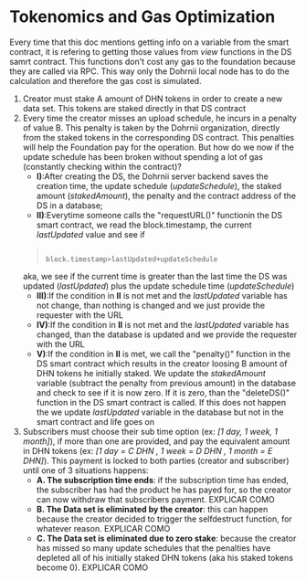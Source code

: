 # Tokenomics and Gas Optimization
Every time that this doc mentions getting info on a variable from the smart contract, it is refering to getting those values from *view* functions in the DS samrt contract. This functions don't cost any gas to the foundation because they are called via RPC. This way only the Dohrnii local node has to do the calculation and therefore the gas cost is simulated.
1) Creator must stake A amount of DHN tokens in order to create a new data set. This tokens are staked directly in that DS contract
2) Every time the creator misses an upload schedule, he incurs in a penalty of value B. This penalty is taken by the Dohrnii organization, directly from the staked tokens in the corresponding DS contract. This penalties will help the Foundation pay for the operation. But how do we now if the update schedule has been broken without spending a lot of gas (constantly checking within the contract)?
     - **I)**:After creating the DS, the Dohrnii server backend saves the creation time, the update schedule (*updateSchedule*), the staked amount (*stakedAmount*), the penalty and the contract address of the DS in a database;
     - **II)**:Everytime someone calls the "requestURL()" functionin the DS smart contract, we read the block.timestamp, the current *lastUpdated* value and see if
    >                                block.timestamp>lastUpdated+updateSchedule
      aka, we see if the current time is greater than the last time the DS was updated (*lastUpdated*) plus the update schedule time (*updateSchedule*)
     - **III)**:If the condition in **II** is not met and the *lastUpdated* variable has not change, than nothing is changed and we just provide the requester with the URL
     - **IV)**:If the condition in **II** is not met and the *lastUpdated* variable has changed, than the database is updated and we provide the requester with the URL
     - **V)**:If the condition in **II** is met, we call the "penalty()" function in the DS smart contract which results in the creator loosing B amount of DHN tokens he initially staked. We update the *stakedAmount* variable (subtract the penalty from previous amount) in the database and check to see if it is now zero. If it is zero, than the "deleteDS()" function in the DS smart contract is called. If this does not happen the we update *lastUpdated* variable in the database but not in the smart contract and life goes on
3) Subscribers must choose their sub time option (ex: *[1 day, 1 week, 1 month]*), if more than one are provided, and pay the equivalent amount in DHN tokens (ex: *[1 day = C DHN , 1 week = D DHN , 1 month = E DHN]*). This payment is locked to both parties (creator and subscriber) until one of 3 situations happens:
    - **A. The subscription time ends**: if the subscription time has ended, the subscriber has had the product he has payed for, so the creator can now withdraw that subscribers payment. EXPLICAR COMO
    - **B. The Data set is eliminated by the creator**: this can happen because the creator decided to trigger the selfdestruct function, for whatever reason. EXPLICAR COMO
    - **C. The Data set is eliminated due to zero stake**: because the creator has missed so many update schedules that the penalties have depleted all of his initially staked DHN tokens (aka his staked tokens become 0). EXPLICAR COMO